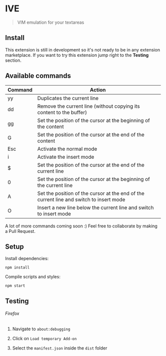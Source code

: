# IVE

> VIM emulation for your textareas

## Install

This extension is still in development so it's not ready to be in any extension marketplace. If you want to try this extension jump right to the **Testing** section.

## Available commands

| Command | Action                                                       |
| ------- | ------------------------------------------------------------ |
| yy      | Duplicates the current line                                  |
| dd      | Remove the current line (without copying its content to the buffer) |
| gg      | Set the position of the cursor at the beginning of the content |
| G       | Set the position of the cursor at the end of the content     |
| Esc     | Activate the normal mode                                     |
| i       | Activate the insert mode                                     |
| $       | Set the position of the cursor at the end of the current line |
| 0       | Set the position of the cursor at the beginning of the current line |
| A       | Set the position of the cursor at the end of the current line and switch to insert mode |
| O       | Insert a new line below the current line and switch to insert mode |

A lot of more commands coming soon :) Feel free to collaborate by making a Pull Request.

## Setup

Install dependencies:

```
npm install
```

Compile scripts and styles:

```
npm start
```

## Testing

###### Firefox

1. Navigate to `about:debugging`

2. Click on `Load temporary Add-on`

3. Select the `manifest.json` inside the `dist` folder
